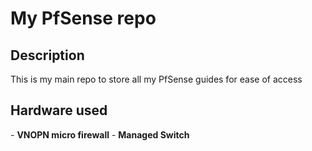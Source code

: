 <h1>My PfSense repo</h1>

<h2>Description</h2>
This is my main repo to store all my PfSense guides for ease of access
<br />


<h2>Hardware used</h2>
- <b>VNOPN micro firewall</b>
- <b>Managed Switch</b>

[]()




